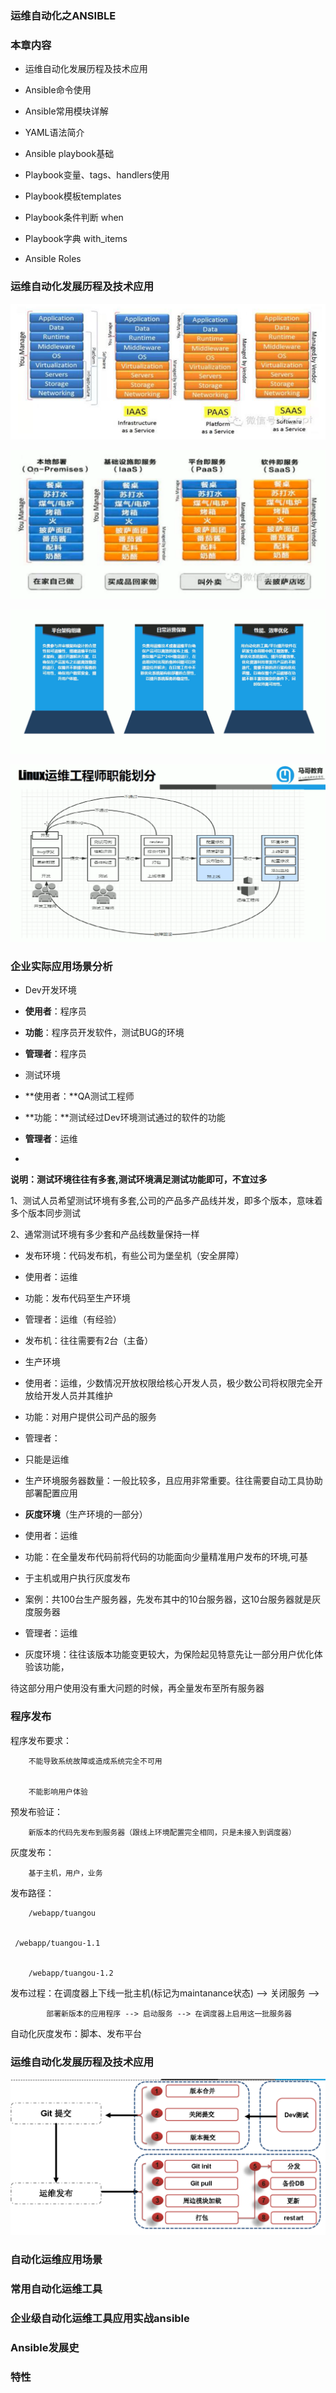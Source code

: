 ### 运维自动化之ANSIBLE

### 本章内容

- 运维自动化发展历程及技术应用

- Ansible命令使用

- Ansible常用模块详解

- YAML语法简介

- Ansible playbook基础

- Playbook变量、tags、handlers使用

- Playbook模板templates

- Playbook条件判断 when

- Playbook字典 with_items

- Ansible Roles

### 运维自动化发展历程及技术应用

![](images/WEBRESOURCE7a8a094e05e44f7ec38407cfb010a5ab截图.png)

![](images/WEBRESOURCE16939bd1386edd8573a740ff51129282截图.png)

![](images/WEBRESOURCE749588a23d27ead7dfa2fa847553cbb5截图.png)

![](images/WEBRESOURCE445a05d1e4aad110b72cc6e4205eb56b截图.png)

### 企业实际应用场景分析

- Dev开发环境

- **使用者**：程序员

- **功能**：程序员开发软件，测试BUG的环境

- **管理者**：程序员

- 测试环境

- **使用者：**QA测试工程师

- **功能：**测试经过Dev环境测试通过的软件的功能

- **管理者**：运维

- 

**说明：测试环境往往有多套,测试环境满足测试功能即可，不宜过多**

1、测试人员希望测试环境有多套,公司的产品多产品线并发，即多个版本，意味着多个版本同步测试

2、通常测试环境有多少套和产品线数量保持一样

- 发布环境：代码发布机，有些公司为堡垒机（安全屏障）

- 使用者：运维

- 功能：发布代码至生产环境

- 管理者：运维（有经验）

- 发布机：往往需要有2台（主备）

- 生产环境

- 使用者：运维，少数情况开放权限给核心开发人员，极少数公司将权限完全开放给开发人员并其维护

- 功能：对用户提供公司产品的服务

- 管理者：

- 只能是运维

- 生产环境服务器数量：一般比较多，且应用非常重要。往往需要自动工具协助部署配置应用

- **灰度环境**（生产环境的一部分）

- 使用者：运维

- 功能：在全量发布代码前将代码的功能面向少量精准用户发布的环境,可基

- 于主机或用户执行灰度发布

- 案例：共100台生产服务器，先发布其中的10台服务器，这10台服务器就是灰度服务器

- 管理者：运维

- 灰度环境：往往该版本功能变更较大，为保险起见特意先让一部分用户优化体验该功能，

待这部分用户使用没有重大问题的时候，再全量发布至所有服务器

### 程序发布

程序发布要求：


    	不能导致系统故障或造成系统完全不可用


    	不能影响用户体验


预发布验证：


    	新版本的代码先发布到服务器（跟线上环境配置完全相同，只是未接入到调度器）


灰度发布：


    	基于主机，用户，业务


发布路径：


    	/webapp/tuangou


   	 /webapp/tuangou-1.1


    	/webapp/tuangou-1.2


发布过程：在调度器上下线一批主机(标记为maintanance状态) --> 关闭服务 -->


          	部署新版本的应用程序 --> 启动服务 --> 在调度器上启用这一批服务器


自动化灰度发布：脚本、发布平台

### 运维自动化发展历程及技术应用

![](images/WEBRESOURCEb9da7e6dc900abc4c64ad9a4daceb6ae截图.png)

### 自动化运维应用场景

### 常用自动化运维工具

### 企业级自动化运维工具应用实战ansible

### Ansible发展史

### 特性